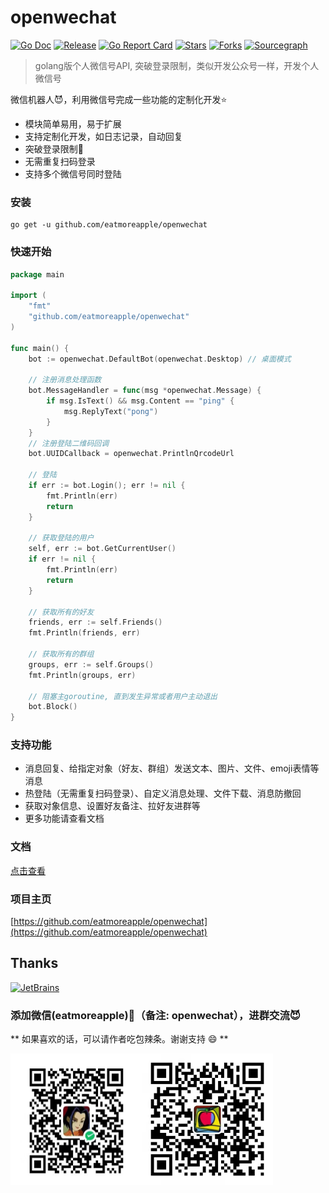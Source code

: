 # openwechat

[![Go Doc](https://pkg.go.dev/badge/github.com/eatMoreApple/openwechat)](https://godoc.org/github.com/eatMoreApple/openwechat)
[![Release](https://img.shields.io/github/v/release/eatmoreapple/openwechat.svg?style=flat-square)](https://github.com/eatmoreapple/openwechat/releases)
[![Go Report Card](https://goreportcard.com/badge/github.com/eatmoreapple/openwechat)](https://goreportcard.com/badge/github.com/eatmoreapple/openwechat)
[![Stars](https://img.shields.io/github/stars/eatmoreapple/openwechat.svg?style=flat-square)](https://img.shields.io/github/stars/eatmoreapple/openwechat.svg?style=flat-square)
[![Forks](https://img.shields.io/github/forks/eatmoreapple/openwechat.svg?style=flat-square)](https://img.shields.io/github/forks/eatmoreapple/openwechat.svg?style=flat-square)
[![Sourcegraph](https://sourcegraph.com/github.com/eatmoreapple/openwechat/-/badge.svg)](https://sourcegraph.com/github.com/eatmoreapple/openwechat?badge)

> golang版个人微信号API, 突破登录限制，类似开发公众号一样，开发个人微信号



微信机器人:smiling_imp:，利用微信号完成一些功能的定制化开发⭐

* 模块简单易用，易于扩展
* 支持定制化开发，如日志记录，自动回复
* 突破登录限制&#x1F4E3;
* 无需重复扫码登录
* 支持多个微信号同时登陆

### 安装

```shell
go get -u github.com/eatmoreapple/openwechat
```

### 快速开始

```go
package main

import (
	"fmt"
	"github.com/eatmoreapple/openwechat"
)

func main() {
	bot := openwechat.DefaultBot(openwechat.Desktop) // 桌面模式

	// 注册消息处理函数
	bot.MessageHandler = func(msg *openwechat.Message) {
		if msg.IsText() && msg.Content == "ping" {
			msg.ReplyText("pong")
		}
	}
	// 注册登陆二维码回调
	bot.UUIDCallback = openwechat.PrintlnQrcodeUrl

	// 登陆
	if err := bot.Login(); err != nil {
		fmt.Println(err)
		return
	}

	// 获取登陆的用户
	self, err := bot.GetCurrentUser()
	if err != nil {
		fmt.Println(err)
		return
	}

	// 获取所有的好友
	friends, err := self.Friends()
	fmt.Println(friends, err)

	// 获取所有的群组
	groups, err := self.Groups()
	fmt.Println(groups, err)

	// 阻塞主goroutine, 直到发生异常或者用户主动退出
	bot.Block()
}
```

### 支持功能

* 消息回复、给指定对象（好友、群组）发送文本、图片、文件、emoji表情等消息
* 热登陆（无需重复扫码登录）、自定义消息处理、文件下载、消息防撤回
* 获取对象信息、设置好友备注、拉好友进群等
* 更多功能请查看文档

### 文档

[点击查看](https://openwechat.readthedocs.io/zh/latest/)

### 项目主页

[https://github.com/eatmoreapple/openwechat](https://github.com/eatmoreapple/openwechat)

## Thanks

<a href="https://www.jetbrains.com/?from=openwechat"><img src="https://account.jetbrains.com/static/images/jetbrains-logo-inv.svg" height="200" alt="JetBrains"/></a>

### 添加微信(eatmoreapple):apple:（备注: openwechat），进群交流:smiling_imp:

** 如果喜欢的话，可以请作者吃包辣条。谢谢支持 :smile: **

<img width="210px" height="210px" src="https://github.com/eatmoreapple/eatmoreapple/blob/main/img/wechat_pay.jpg" align="left">

<img width="210px" height="210px" src="https://raw.githubusercontent.com/eatmoreapple/eatMoreApple/main/img/wechat.jpg" align="left">






























